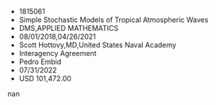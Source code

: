 
* 1815061
* Simple Stochastic Models of Tropical Atmospheric Waves
* DMS,APPLIED MATHEMATICS
* 08/01/2018,04/26/2021
* Scott Hottovy,MD,United States Naval Academy
* Interagency Agreement
* Pedro Embid
* 07/31/2022
* USD 101,472.00

nan
